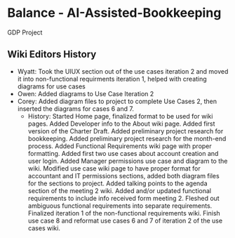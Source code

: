# Balance - AI-Assisted-Bookkeeping
GDP Project

## Wiki Editors History
* Wyatt: Took the UIUX section out of the use cases iteration 2 and moved it into non-functional requirments iteration 1, helped with creating diagrams for use cases
* Owen: Added diagrams to Use Case Iteration 2
* Corey: Added diagram files to project to complete Use Cases 2, then inserted the diagrams for cases 6 and 7.
  * History: Started Home page, finalized format to be used for wiki pages. Added Developer info to the About wiki page. Added first version of the Charter Draft. Added preliminary project research for bookkeeping. Added preliminary project research for the month-end process. Added Functional Requirements wiki page with proper formatting. Added first two use cases about account creation and user login. Added Manager permissions use case and diagram to the wiki. Modified use case wiki page to have proper format for accountant and IT permissions sections, added both diagram files for the sections to project. Added talking points to the agenda section of the meeting 2 wiki. Added and/or updated functional requirements to include info received form meeting 2. Fleshed out ambiguous functional requirements into separate requirements. Finalized iteration 1 of the non-functional requirements wiki. Finish use case 8 and reformat use cases 6 and 7 of iteration 2 of the use cases wiki.
